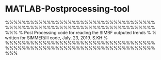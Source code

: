 # MATLAB-Postprocessing-tool

%%%%%%%%%%%%%%%%%%%%%%%%%%%%%%%%%%%%%%%%%%%%%%%%%%%%%%%%%%%%%%%%%%%%%%%%%%%
%      Post Processing code for reading the SIMBF outputed trends         %
%           written for SIMMER/III code, July, 23, 2019. S.KH             %
%%%%%%%%%%%%%%%%%%%%%%%%%%%%%%%%%%%%%%%%%%%%%%%%%%%%%%%%%%%%%%%%%%%%%%%%%%%
